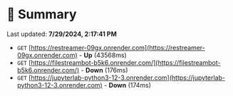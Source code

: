 # 📖 Summary
Last updated: **7/29/2024, 2:17:41 PM**

- `GET` [https://restreamer-09gx.onrender.com](https://restreamer-09gx.onrender.com) - **Up** (43568ms)
- `GET` [https://filestreambot-b5k6.onrender.com/](https://filestreambot-b5k6.onrender.com/) - **Down** (176ms)
- `GET` [https://jupyterlab-python3-12-3.onrender.com](https://jupyterlab-python3-12-3.onrender.com) - **Down** (174ms)

